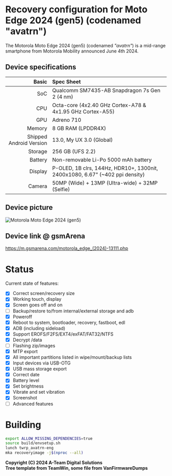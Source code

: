 Recovery configuration for Moto Edge 2024 (gen5) (codenamed "avatrn")
=========================================

The Motorola Moto Edge 2024 (gen5) (codenamed _"avatrn"_) is a mid-range smartphone from Motorola Mobility announced June 4th 2024.

## Device specifications

Basic   | Spec Sheet
-------:|:-------------------------
SoC     | Qualcomm SM7435-AB Snapdragon 7s Gen 2 (4 nm)
CPU     | Octa-core (4x2.40 GHz Cortex-A78 & 4x1.95 GHz Cortex-A55)
GPU     | Adreno 710
Memory  | 8 GB RAM (LPDDR4X)
Shipped Android Version | 13.0, My UX 3.0 (Global)
Storage | 256 GB (UFS 2.2)
Battery | Non-removable Li-Po 5000 mAh battery
Display | P-OLED, 1B clrs, 144Hz, HDR10+, 1300nit, 2400x1080, 6.67" (~402 ppi density)
Camera  | 50MP (Wide) + 13MP (Ultra-wide) + 32MP (Selfie)

## Device picture
![Motorola Moto Edge 2024 (gen5)](https://fdn2.gsmarena.com/vv/bigpic/motorola-edge-2024.jpg)

## Device link @ gsmArena
https://m.gsmarena.com/motorola_edge_(2024)-13111.php

# Status
Current state of features:
- [X] Correct screen/recovery size
- [X] Working touch, display
- [X] Screen goes off and on
- [ ] Backup/restore to/from internal/external storage and adb
- [X] Poweroff
- [X] Reboot to system, bootloader, recovery, fastboot, edl
- [X] ADB (including sideload)
- [X] Support EROFS/F2FS/EXT4/exFAT/FAT32/NTFS
- [X] Decrypt /data
- [ ] Flashing zip/images
- [X] MTP export
- [X] All important partitions listed in wipe/mount/backup lists
- [X] Input devices via USB-OTG
- [X] USB mass storage export
- [X] Correct date
- [X] Battery level
- [X] Set brightness
- [X] Vibrate and set vibration
- [X] Screenshot
- [ ] Advanced features

# Building
```bash
export ALLOW_MISSING_DEPENDENCIES=true
source build/envsetup.sh
lunch twrp_avatrn-eng
mka recoveryimage -j$(nproc --all)
```

**Copyright (C) 2024 A-Team Digital Solutions**<br />
**Tree template from TeamWin, some file from VanFirmwareDumps**
